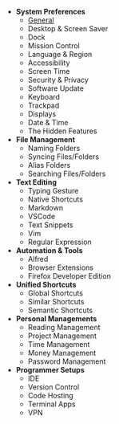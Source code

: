 - **System Preferences**
    - [General](system-preferences/general.md)
    - Desktop & Screen Saver
    - Dock
    - Mission Control
    - Language & Region
    - Accessibility
    - Screen Time
    - Security & Privacy
    - Software Update
    - Keyboard
    - Trackpad
    - Displays
    - Date & Time
    - The Hidden Features
- **File Management**
    - Naming Folders
    - Syncing Files/Folders
    - Alias Folders
    - Searching Files/Folders
- **Text Editing**
    - Typing Gesture
    - Native Shortcuts
    - Markdown
    - VSCode
    - Text Snippets
    - Vim
    - Regular Expression
- **Automation & Tools**
    - Alfred
    - Browser Extensions
    - Firefox Developer Edition
- **Unified Shortcuts**
    - Global Shortcuts
    - Similar Shortcuts
    - Semantic Shortcuts
- **Personal Managements**
    - Reading Management
    - Project Management
    - Time Management
    - Money Management
    - Password Management
- **Programmer Setups**
    - IDE
    - Version Control
    - Code Hosting
    - Terminal Apps
    - VPN
